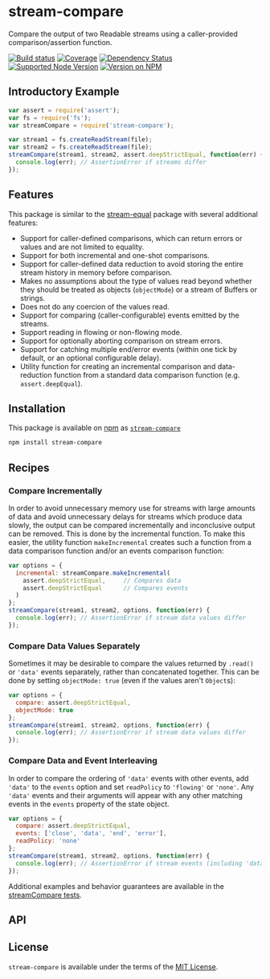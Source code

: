 stream-compare
==============

Compare the output of two Readable streams using a caller-provided
comparison/assertion function.

[![Build status](https://img.shields.io/travis/kevinoid/stream-compare.svg?style=flat)](https://travis-ci.org/kevinoid/stream-compare)
[![Coverage](https://img.shields.io/codecov/c/github/kevinoid/stream-compare.svg?style=flat)](https://codecov.io/github/kevinoid/stream-compare?branch=master)
[![Dependency Status](https://img.shields.io/david/kevinoid/stream-compare.svg?style=flat)](https://david-dm.org/kevinoid/stream-compare)
[![Supported Node Version](https://img.shields.io/node/v/stream-compare.svg?style=flat)](https://www.npmjs.com/package/stream-compare)
[![Version on NPM](https://img.shields.io/npm/v/stream-compare.svg?style=flat)](https://www.npmjs.com/package/stream-compare)


## Introductory Example

```js
var assert = require('assert');
var fs = require('fs');
var streamCompare = require('stream-compare');

var stream1 = fs.createReadStream(file);
var stream2 = fs.createReadStream(file);
streamCompare(stream1, stream2, assert.deepStrictEqual, function(err) {
  console.log(err); // AssertionError if streams differ
});
```


## Features

This package is similar to the
[stream-equal](https://github.com/fent/node-stream-equal) package with several
additional features:

- Support for caller-defined comparisons, which can return errors or values
  and are not limited to equality.
- Support for both incremental and one-shot comparisons.
- Support for caller-defined data reduction to avoid storing the entire stream
  history in memory before comparison.
- Makes no assumptions about the type of values read beyond whether they
  should be treated as objects (`objectMode`) or a stream of Buffers or
  strings.
- Does not do any coercion of the values read.
- Support for comparing (caller-configurable) events emitted by the streams.
- Support reading in flowing or non-flowing mode.
- Support for optionally aborting comparison on stream errors.
- Support for catching multiple end/error events (within one tick by default,
  or an optional configurable delay).
- Utility function for creating an incremental comparison and data-reduction
  function from a standard data comparison function (e.g. `assert.deepEqual`).


## Installation

This package is available on [npm](https://www.npmjs.com/) as
[`stream-compare`](https://www.npmjs.com/package/stream-compare)

```sh
npm install stream-compare
```


## Recipes

### Compare Incrementally

In order to avoid unnecessary memory use for streams with large amounts of
data and avoid unnecessary delays for streams which produce data slowly, the
output can be compared incrementally and inconclusive output can be removed.
This is done by the incremental function.  To make this easier, the utility
function `makeIncremental` creates such a function from a data comparison
function and/or an events comparison function:

```js
var options = {
  incremental: streamCompare.makeIncremental(
    assert.deepStrictEqual,     // Compares data
    assert.deepStrictEqual      // Compares events
  )
};
streamCompare(stream1, stream2, options, function(err) {
  console.log(err); // AssertionError if stream data values differ
});
```

### Compare Data Values Separately

Sometimes it may be desirable to compare the values returned by `.read()` or
`'data'` events separately, rather than concatenated together.  This can be
done by setting `objectMode: true` (even if the values aren't `Object`s):

```js
var options = {
  compare: assert.deepStrictEqual,
  objectMode: true
};
streamCompare(stream1, stream2, options, function(err) {
  console.log(err); // AssertionError if stream data values differ
});
```

### Compare Data and Event Interleaving

In order to compare the ordering of `'data'` events with other events, add
`'data'` to the `events` option and set `readPolicy` to `'flowing'` or
`'none'`.  Any `'data'` events and their arguments will appear with any other
matching events in the `events` property of the state object.

```js
var options = {
  compare: assert.deepStrictEqual,
  events: ['close', 'data', 'end', 'error'],
  readPolicy: 'none'
};
streamCompare(stream1, stream2, options, function(err) {
  console.log(err); // AssertionError if stream events (including 'data') differ
});
```

Additional examples and behavior guarantees are available in the
[streamCompare tests](test/stream-compare.js).


## API


## License

`stream-compare` is available under the terms of the
[MIT License](https://opensource.org/licenses/MIT).
